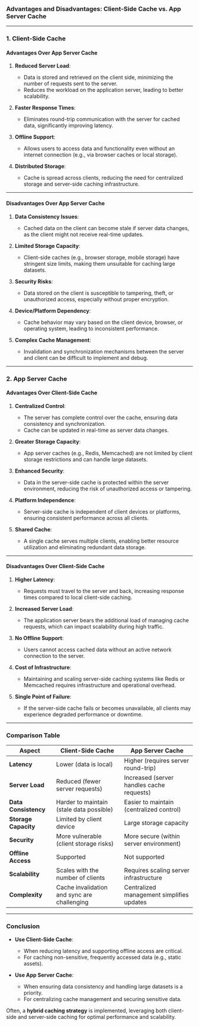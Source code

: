 ### **Advantages and Disadvantages: Client-Side Cache vs. App Server Cache**

---

### **1. Client-Side Cache**
#### **Advantages Over App Server Cache**
1. **Reduced Server Load**:
   - Data is stored and retrieved on the client side, minimizing the number of requests sent to the server.
   - Reduces the workload on the application server, leading to better scalability.

2. **Faster Response Times**:
   - Eliminates round-trip communication with the server for cached data, significantly improving latency.

3. **Offline Support**:
   - Allows users to access data and functionality even without an internet connection (e.g., via browser caches or local storage).

4. **Distributed Storage**:
   - Cache is spread across clients, reducing the need for centralized storage and server-side caching infrastructure.

---

#### **Disadvantages Over App Server Cache**
1. **Data Consistency Issues**:
   - Cached data on the client can become stale if server data changes, as the client might not receive real-time updates.

2. **Limited Storage Capacity**:
   - Client-side caches (e.g., browser storage, mobile storage) have stringent size limits, making them unsuitable for caching large datasets.

3. **Security Risks**:
   - Data stored on the client is susceptible to tampering, theft, or unauthorized access, especially without proper encryption.

4. **Device/Platform Dependency**:
   - Cache behavior may vary based on the client device, browser, or operating system, leading to inconsistent performance.

5. **Complex Cache Management**:
   - Invalidation and synchronization mechanisms between the server and client can be difficult to implement and debug.

---

### **2. App Server Cache**
#### **Advantages Over Client-Side Cache**
1. **Centralized Control**:
   - The server has complete control over the cache, ensuring data consistency and synchronization.
   - Cache can be updated in real-time as server data changes.

2. **Greater Storage Capacity**:
   - App server caches (e.g., Redis, Memcached) are not limited by client storage restrictions and can handle large datasets.

3. **Enhanced Security**:
   - Data in the server-side cache is protected within the server environment, reducing the risk of unauthorized access or tampering.

4. **Platform Independence**:
   - Server-side cache is independent of client devices or platforms, ensuring consistent performance across all clients.

5. **Shared Cache**:
   - A single cache serves multiple clients, enabling better resource utilization and eliminating redundant data storage.

---

#### **Disadvantages Over Client-Side Cache**
1. **Higher Latency**:
   - Requests must travel to the server and back, increasing response times compared to local client-side caching.

2. **Increased Server Load**:
   - The application server bears the additional load of managing cache requests, which can impact scalability during high traffic.

3. **No Offline Support**:
   - Users cannot access cached data without an active network connection to the server.

4. **Cost of Infrastructure**:
   - Maintaining and scaling server-side caching systems like Redis or Memcached requires infrastructure and operational overhead.

5. **Single Point of Failure**:
   - If the server-side cache fails or becomes unavailable, all clients may experience degraded performance or downtime.

---

### **Comparison Table**

| **Aspect**                | **Client-Side Cache**                              | **App Server Cache**                              |
|---------------------------|---------------------------------------------------|--------------------------------------------------|
| **Latency**               | Lower (data is local)                             | Higher (requires server round-trip)              |
| **Server Load**           | Reduced (fewer server requests)                   | Increased (server handles cache requests)        |
| **Data Consistency**      | Harder to maintain (stale data possible)           | Easier to maintain (centralized control)         |
| **Storage Capacity**      | Limited by client device                          | Large storage capacity                           |
| **Security**              | More vulnerable (client storage risks)            | More secure (within server environment)          |
| **Offline Access**        | Supported                                         | Not supported                                   |
| **Scalability**           | Scales with the number of clients                 | Requires scaling server infrastructure           |
| **Complexity**            | Cache invalidation and sync are challenging       | Centralized management simplifies updates        |

---

### **Conclusion**
- **Use Client-Side Cache**:
  - When reducing latency and supporting offline access are critical.
  - For caching non-sensitive, frequently accessed data (e.g., static assets).

- **Use App Server Cache**:
  - When ensuring data consistency and handling large datasets is a priority.
  - For centralizing cache management and securing sensitive data.

Often, a **hybrid caching strategy** is implemented, leveraging both client-side and server-side caching for optimal performance and scalability.
